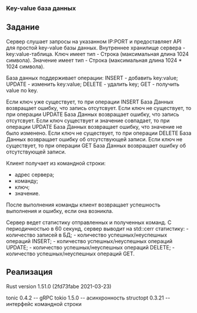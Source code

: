 ### Key-value база данных

## Задание

Cервер слушает запросы на указанном IP:PORT и предоставляет API для
простой key-value базы данных.  Внутреннее хранилище сервера -
key:value-таблица.  Ключ имеет тип - Строка (максимальная длина 1024
символа).  Значение имеет тип - Строка (максимальная длина 1024 * 1024
символа).

База данных поддерживает операции:
    INSERT - добавить key:value;
    UPDATE - изменить key:value;
    DELETE - удалить key;
    GET - получить value по key.

Если ключ уже существует, то при операции INSERT База Данных возвращает ошибку, что запись отсутсвует.
Если ключ не существует, то при операции UPDATE База Данных возвращает ошибку, что запись отсутсвует.
Если ключ существует и значение совпадает, то при операции UPDATE База Данных возвращает ошибку, что значение не было изменено.
Если ключ не существует, то при операции DELETE База Данных возвращает ошибку об отсутствующей записи.
Если ключ не существует, то при операции GET База Данных возвращает ошибку об отсутствующей записи.

Клиент получает из командной строки:
   - адрес сервера;
   - команду;
   - ключ;
   - значение.

После выполнения команды клиент возвращает успешность выполнения и ошибку, если она возникла.

Сервер ведет статистику отправленных и полученных команд.
С периодичностью в 60 секунд, сервер выводит на std::cerr статистику:
    - количество записей в БД;
    - количество успешных/неуспешных операций INSERT;
    - количество успешных/неуспешных операций UPDATE;
    - количество успешных/неуспешных операций DELETE;
    - количество успешных/неуспешных операций GET.

## Реализация

Rust version 1.51.0 (2fd73fabe 2021-03-23)

tonic 0.4.2 -- gRPC
tokio 1.5.0 -- асинхронность
structopt 0.3.21 -- интерфейс командной строки
